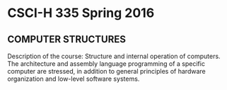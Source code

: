 # CSCI-H 335 Spring 2016
## COMPUTER STRUCTURES
Description of the course: Structure and internal operation of computers. The architecture and assembly language programming of a specific computer are stressed, in addition to general principles of hardware organization and low-level software systems.
